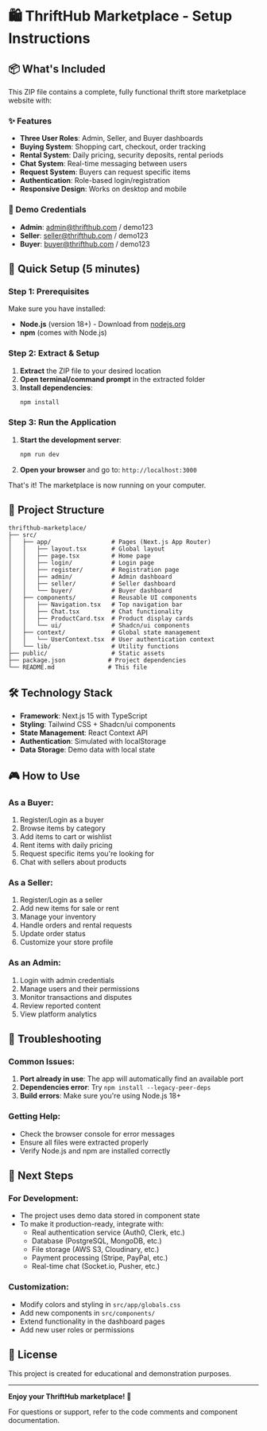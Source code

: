 # 🛍️ ThriftHub Marketplace - Setup Instructions

## 📦 What's Included
This ZIP file contains a complete, fully functional thrift store marketplace website with:

### ✨ Features
- **Three User Roles**: Admin, Seller, and Buyer dashboards
- **Buying System**: Shopping cart, checkout, order tracking
- **Rental System**: Daily pricing, security deposits, rental periods
- **Chat System**: Real-time messaging between users
- **Request System**: Buyers can request specific items
- **Authentication**: Role-based login/registration
- **Responsive Design**: Works on desktop and mobile

### 🎯 Demo Credentials
- **Admin**: admin@thrifthub.com / demo123
- **Seller**: seller@thrifthub.com / demo123
- **Buyer**: buyer@thrifthub.com / demo123

## 🚀 Quick Setup (5 minutes)

### Step 1: Prerequisites
Make sure you have installed:
- **Node.js** (version 18+) - Download from [nodejs.org](https://nodejs.org/)
- **npm** (comes with Node.js)

### Step 2: Extract & Setup
1. **Extract** the ZIP file to your desired location
2. **Open terminal/command prompt** in the extracted folder
3. **Install dependencies**:
   ```bash
   npm install
   ```

### Step 3: Run the Application
1. **Start the development server**:
   ```bash
   npm run dev
   ```
2. **Open your browser** and go to: `http://localhost:3000`

That's it! The marketplace is now running on your computer.

## 📁 Project Structure
```
thrifthub-marketplace/
├── src/
│   ├── app/                 # Pages (Next.js App Router)
│   │   ├── layout.tsx       # Global layout
│   │   ├── page.tsx         # Home page
│   │   ├── login/           # Login page
│   │   ├── register/        # Registration page
│   │   ├── admin/           # Admin dashboard
│   │   ├── seller/          # Seller dashboard
│   │   └── buyer/           # Buyer dashboard
│   ├── components/          # Reusable UI components
│   │   ├── Navigation.tsx   # Top navigation bar
│   │   ├── Chat.tsx         # Chat functionality
│   │   ├── ProductCard.tsx  # Product display cards
│   │   └── ui/              # Shadcn/ui components
│   ├── context/             # Global state management
│   │   └── UserContext.tsx  # User authentication context
│   └── lib/                 # Utility functions
├── public/                  # Static assets
├── package.json            # Project dependencies
└── README.md               # This file
```

## 🛠️ Technology Stack
- **Framework**: Next.js 15 with TypeScript
- **Styling**: Tailwind CSS + Shadcn/ui components
- **State Management**: React Context API
- **Authentication**: Simulated with localStorage
- **Data Storage**: Demo data with local state

## 🎮 How to Use

### As a Buyer:
1. Register/Login as a buyer
2. Browse items by category
3. Add items to cart or wishlist
4. Rent items with daily pricing
5. Request specific items you're looking for
6. Chat with sellers about products

### As a Seller:
1. Register/Login as a seller
2. Add new items for sale or rent
3. Manage your inventory
4. Handle orders and rental requests
5. Update order status
6. Customize your store profile

### As an Admin:
1. Login with admin credentials
2. Manage users and their permissions
3. Monitor transactions and disputes
4. Review reported content
5. View platform analytics

## 🔧 Troubleshooting

### Common Issues:
1. **Port already in use**: The app will automatically find an available port
2. **Dependencies error**: Try `npm install --legacy-peer-deps`
3. **Build errors**: Make sure you're using Node.js 18+

### Getting Help:
- Check the browser console for error messages
- Ensure all files were extracted properly
- Verify Node.js and npm are installed correctly

## 🚀 Next Steps

### For Development:
- The project uses demo data stored in component state
- To make it production-ready, integrate with:
  - Real authentication service (Auth0, Clerk, etc.)
  - Database (PostgreSQL, MongoDB, etc.)
  - File storage (AWS S3, Cloudinary, etc.)
  - Payment processing (Stripe, PayPal, etc.)
  - Real-time chat (Socket.io, Pusher, etc.)

### Customization:
- Modify colors and styling in `src/app/globals.css`
- Add new components in `src/components/`
- Extend functionality in the dashboard pages
- Add new user roles or permissions

## 📝 License
This project is created for educational and demonstration purposes.

---

**Enjoy your ThriftHub marketplace! 🎉**

For questions or support, refer to the code comments and component documentation.
